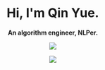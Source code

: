 <div align="center">
  <h1>
    Hi, I'm Qin Yue.
  </h1>
  <p><b>An algorithm engineer, NLPer.</b></p>
  <div align="center">
      <a href="https://qinyuenlp.com/about/">
    		<img src="https://img.shields.io/badge/website-qinyuenlp.com-red">
  		</a>
  </div>
  <p>
    <b> </b>
  </p>
  <img src="https://github-readme-stats.vercel.app/api?username=qinyuenlp&show_icons=true&icon_color=008B8B&text_color=718096&bg_color=ffffff&hide_title=true">
</div>

